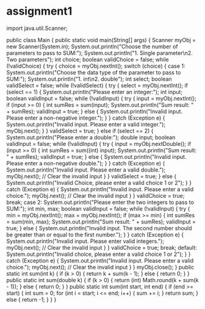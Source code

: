 # assignment1





import java.util.Scanner;

public class Main {
    public static void main(String[] args) {
        Scanner myObj = new Scanner(System.in);
        System.out.println("Choose the number of parameters to pass to SUM:");
        System.out.println("1. Single parameter\n2. Two parameters");
        int choice;
        boolean validChoice = false;
        while (!validChoice) {
            try {
                choice = myObj.nextInt();
                switch (choice) {
                    case 1:
                        System.out.println("Choose the data type of the parameter to pass to SUM:");
                        System.out.println("1. int\n2. double");
                        int select;
                        boolean validSelect = false;
                        while (!validSelect) {
                            try {
                                select = myObj.nextInt();
                                if (select == 1) {
                                    System.out.println("Please enter an integer:");
                                    int input;
                                    boolean validInput = false;
                                    while (!validInput) {
                                        try {
                                            input = myObj.nextInt();
                                            if (input >= 0) {
                                                int sumRes = sum(input);
                                                System.out.println("Sum result: " + sumRes);
                                                validInput = true;
                                            } else {
                                                System.out.println("Invalid input. Please enter a non-negative integer.");
                                            }
                                        } catch (Exception e) {
                                            System.out.println("Invalid input. Please enter a valid integer.");
                                            myObj.next(); 
                                        }
                                    }
                                    validSelect = true;
                                } else if (select == 2) {
                                    System.out.println("Please enter a double:");
                                    double input;
                                    boolean validInput = false;
                                    while (!validInput) {
                                        try {
                                            input = myObj.nextDouble();
                                            if (input >= 0) {
                                                int sumRes = sum((int) input);
                                                System.out.println("Sum result: " + sumRes);
                                                validInput = true;
                                            } else {
                                                System.out.println("Invalid input. Please enter a non-negative double.");
                                            }
                                        } catch (Exception e) {
                                            System.out.println("Invalid input. Please enter a valid double.");
                                            myObj.next(); // Clear the invalid input
                                        }
                                    }
                                    validSelect = true;
                                } else {
                                    System.out.println("Invalid Choice, please enter a valid choice 1 or 2");
                                }
                            } catch (Exception e) {
                                System.out.println("Invalid input. Please enter a valid choice.");
                                myObj.next(); // Clear the invalid input
                            }
                        }
                        validChoice = true;
                        break;
                    case 2:
                        System.out.println("Please enter the two integers to pass to SUM:");
                        int min, max;
                        boolean validInput = false;
                        while (!validInput) {
                            try {
                                min = myObj.nextInt();
                                max = myObj.nextInt();
                                if (max >= min) {
                                    int sumRes = sum(min, max);
                                    System.out.println("Sum result: " + sumRes);
                                    validInput = true;
                                } else {
                                    System.out.println("Invalid input. The second number should be greater than or equal to the first number.");
                                }
                            } catch (Exception e) {
                                System.out.println("Invalid input. Please enter valid integers.");
                                myObj.next(); // Clear the invalid input
                            }
                        }
                        validChoice = true;
                        break;
                    default:
                        System.out.println("Invalid choice, please enter a valid choice 1 or 2");
                }
            } catch (Exception e) {
                System.out.println("Invalid input. Please enter a valid choice.");
                myObj.next(); // Clear the invalid input
            }
        }
        myObj.close(); 
    }
    public static int sum(int k) {
        if (k > 0) {
            return k + sum(k - 1);
        } else {
            return 0;
        }
    }
    public static int sum(double k) {
        if (k > 0) {
            return (int) Math.round(k + sum(k - 1));
        } else {
            return 0;
        }
    }
    public static int sum(int start, int end) {
        if (end >= start) {
            int sum = 0;
            for (int i = start; i <= end; i++) {
                sum += i;
            }
            return sum;
        } else {
            return -1; 
        }
    }
}
